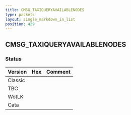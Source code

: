 ```yaml
---
title: CMSG_TAXIQUERYAVAILABLENODES
type: packets
layout: single_markdown_in_list
position: 429
---
```


## CMSG_TAXIQUERYAVAILABLENODES

### Status

Version | Hex | Comment
---------- | ---------- | ---------- 
Classic |  |  
TBC |  |  
WotLK |  |  
Cata |  |  
